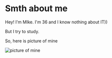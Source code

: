 # Smth about me

Hey! I'm MIke. I'm 36 and I know nothing about IT))

But I try to study.

So, here is picture of mine 

![picture of mine](https://sun9-35.userapi.com/impg/VgAUG2VBgX2Uuc_9Yh5SxpeK-zCuFhovrzYUAQ/AKSyoOr9BIk.jpg?size=1620x2160&quality=96&sign=b4c61ec83deb72fc75bb499349695de3&type=album)

